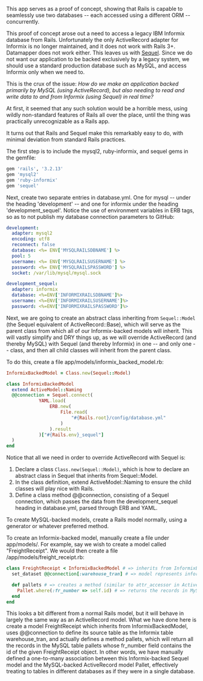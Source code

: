 This app serves as a proof of concept, showing that Rails is capable to seamlessly use two databases -- each accessed using a different ORM -- concurrently.

This proof of concept arose out a need to access a legacy IBM Informix database from Rails. Unfortunately the only ActiveRecord adapter for Informix is no longer maintained, and it does not work with Rails 3+. Datamapper does not work either. This leaves us with [Sequel](http://sequel.rubyforge.org/). Since we do not want our application to be backed exclusively by a legacy system, we should use a standard production database such as MySQL, and access Informix only when we need to.

This is the crux of the issue: 
*How do we make an application backed primarily by MySQL (using ActiveRecord), but also needing to read and write data to and from Informix (using Sequel) in real time?*

At first, it seemed that any such solution would be a horrible mess, using wildly non-standard features of Rails all over the place, until the thing was practically unrecognizable as a Rails app.

It turns out that Rails and Sequel make this remarkably easy to do, with minimal deviation from standard Rails practices.

The first step is to include the mysql2, ruby-informix, and sequel gems in the gemfile:

```ruby
gem 'rails', '3.2.13'
gem 'mysql2'
gem 'ruby-informix'
gem 'sequel'
```

Next, create two separate entries in database.yml. One for mysql -- under the heading 'development' -- and one for informix under the heading 'development_sequel'. Notice the use of environment variables in ERB tags, so as to not publish my database connection parameters to GitHub:
```yaml
development:
  adapter: mysql2
  encoding: utf8
  reconnect: false
  database: <%= ENV['MYSQLRAILSDBNAME'] %>
  pool: 5
  username: <%= ENV['MYSQLRAILSUSERNAME'] %>
  password: <%= ENV['MYSQLRAILSPASSWORD'] %>
  socket: /var/lib/mysql/mysql.sock

development_sequel:
  adapter: informix
  database: <%=ENV['INFORMIXRAILSDBNAME']%>
  username: <%=ENV['INFORMIXRAILSUSERNAME']%>
  password: <%=ENV['INFORMIXRAILSPASSWORD']%>
```

Next, we are going to create an abstract class inheriting from `Sequel::Model` (the Sequel equivalent of ActiveRecord::Base), which will serve as the parent class from which all of our Informix-backed models will inherit. This will vastly simplify and DRY things up, as we will override ActiveRecord (and thereby MySQL) with Sequel (and thereby Informix) in one -- and only one -- class, and then all child classes will inherit from the parent class.

To do this, create a file app/models/informix_backed_model.rb:

```ruby
InformixBackedModel = Class.new(Sequel::Model)

class InformixBackedModel
  extend ActiveModel::Naming
  @@connection = Sequel.connect(
			YAML.load(
				ERB.new(
					File.read(
						"#{Rails.root}/config/database.yml"
					)
				).result
			)["#{Rails.env}_sequel"]
  )
end
```

Notice that all we need in order to override ActiveRecord with Sequel is:
1. Declare a class `Class.new(Sequel::Model)`, which is how to declare an abstract class in Sequel that inherits from Sequel::Model.
2. In the class definition, extend ActiveModel::Naming to ensure the child classes will play nice with Rails.
3. Define a class method @@connection, consisting of a Sequel connection, which passes the data from the development_sequel heading in database.yml, parsed through ERB and YAML.

To create MySQL-backed models, create a Rails model normally, using a generator or whatever preferred method.

To create an Informix-backed model, manually create a file under app/models/. For example, say we wish to create a model called "FreightReceipt". We would then create a file /app/models/freight_receipt.rb:

```ruby
class FreightReceipt < InformixBackedModel # => inherits from InformixBackedModel
  set_dataset @@connection[:warehouse_tran] # => model represents informix table warehouse_tran

  def pallets # => creates a method (similar to attr_accessor in ActiveRecord) pallets.
    Pallet.where(:fr_number => self.id) # => returns the records in MySQL table pallets with this fr_number
  end
end
```

This looks a bit different from a normal Rails model, but it will behave in largely the same way as an ActiveRecord model. What we have done here is create a model FreightReceipt which inherits from InformixBackedModel, uses @@connection to define its source table as the Informix table warehouse_tran, and actually defines a method pallets, which will return all the records in the MySQL table pallets whose fr_number field contains the id of the given FreightReceipt object. In other words, we have manually defined a one-to-many association between this Informix-backed Sequel model and the MySQL-backed ActiveRecord model Pallet, effectively treating to tables in different databases as if they were in a single database.

